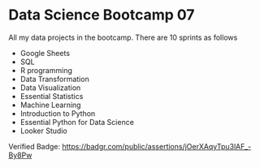 # Data Science Bootcamp 07
All my data projects in the bootcamp. There are 10 sprints as follows

- Google Sheets
- SQL
- R programming
- Data Transformation
- Data Visualization
- Essential Statistics
- Machine Learning
- Introduction to Python
- Essential Python for Data Science
- Looker Studio

Verified Badge: https://badgr.com/public/assertions/jOerXAqyTpu3lAF_-By8Pw
